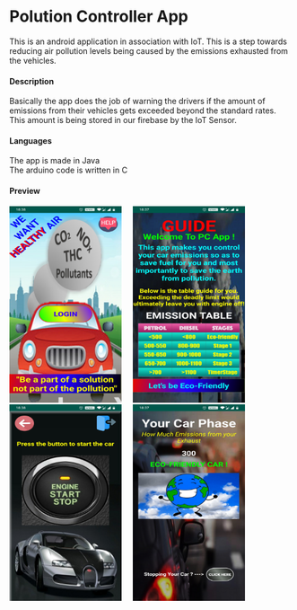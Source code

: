 # Polution Controller App

This is an android application in association with IoT. This is a step towards reducing air pollution levels being caused by the emissions exhausted from the vehicles.

#### Description
Basically the app does the job of warning the drivers if the amount of emissions from their vehicles gets exceeded beyond the standard rates. This amount is being stored in our firebase by the IoT Sensor.

#### Languages
The app is made in Java</br>
The arduino code is written in C

#### Preview
<img src="Picture1.jpg" width="200" height="350"> &nbsp;&nbsp;&nbsp; <img src="Picture2.jpg" width="200" height="350"> <img src="Picture3.jpg" width="200" height="350"> &nbsp;&nbsp;&nbsp; <img src="Picture4.jpg" width="200" height="350">
